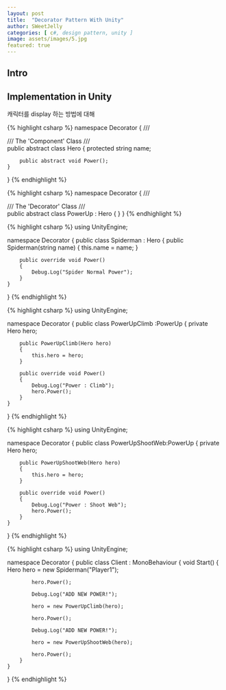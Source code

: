```yaml
---
layout: post
title:  "Decorator Pattern With Unity"
author: SWeetJelly
categories: [ c#, design pattern, unity ]
image: assets/images/5.jpg
featured: true
---
```


## Intro

## Implementation in Unity

캐릭터를 display 하는 방법에 대해

{% highlight csharp %}
namespace Decorator
{
    /// <summary>
    /// The 'Component' Class
    /// </summary>
    public abstract class Hero
    {
        protected string name;

        public abstract void Power();
    }
}
{% endhighlight %}

{% highlight csharp %}
namespace Decorator
{
    /// <summary>
    /// The 'Decorator' Class
    /// </summary>
    public abstract class PowerUp : Hero
    {
    }
}
{% endhighlight %}

{% highlight csharp %}
using UnityEngine;

namespace Decorator
{
    public class Spiderman : Hero
    {
        public Spiderman(string name)
        {
            this.name = name;
        }

        public override void Power()
        {
            Debug.Log("Spider Normal Power");
        }
    }
}
{% endhighlight %}

{% highlight csharp %}
using UnityEngine;

namespace Decorator
{
    public class PowerUpClimb :PowerUp
    {
        private Hero hero;

        public PowerUpClimb(Hero hero)
        {
            this.hero = hero;
        }

        public override void Power()
        {
            Debug.Log("Power : Climb");
            hero.Power();
        }
    }
}
{% endhighlight %}

{% highlight csharp %}
using UnityEngine;

namespace Decorator
{
    public class PowerUpShootWeb:PowerUp
    {
        private Hero hero;

        public PowerUpShootWeb(Hero hero)
        {
            this.hero = hero;
        }

        public override void Power()
        {
            Debug.Log("Power : Shoot Web");
            hero.Power();
        }
    }
}
{% endhighlight %}

{% highlight csharp %}
using UnityEngine;

namespace Decorator
{
    public class Client : MonoBehaviour
    {
        void Start()
        {
            Hero hero = new Spiderman("Player1");

            hero.Power();

            Debug.Log("ADD NEW POWER!");

            hero = new PowerUpClimb(hero);

            hero.Power();

            Debug.Log("ADD NEW POWER!");

            hero = new PowerUpShootWeb(hero);

            hero.Power();
        }
    }
}
{% endhighlight %}
